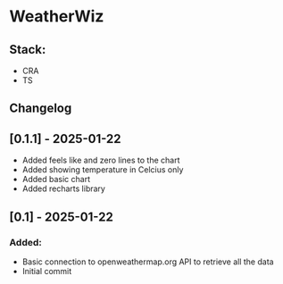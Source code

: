 # WeatherWiz

## Stack:
- CRA
- TS

## Changelog

## [0.1.1] - 2025-01-22
- Added feels like and zero lines to the chart
- Added showing temperature in Celcius only
- Added basic chart
- Added recharts library

## [0.1] - 2025-01-22

### Added:
- Basic connection to openweathermap.org API to retrieve all the data
- Initial commit